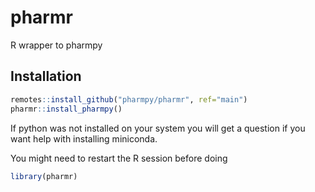 # pharmr
R wrapper to pharmpy

## Installation

```R
remotes::install_github("pharmpy/pharmr", ref="main")
pharmr::install_pharmpy()
```

If python was not installed on your system you will get a question if you want help with installing miniconda.

You might need to restart the R session before doing

```R
library(pharmr)
```
